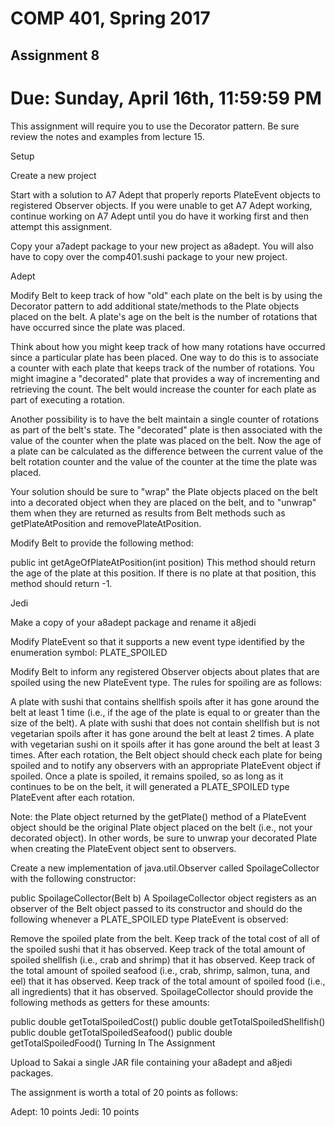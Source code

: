 # COMP 401, Spring 2017
## Assignment 8
# Due: Sunday, April 16th, 11:59:59 PM
This assignment will require you to use the Decorator pattern. Be sure review the notes and examples from lecture 15.

Setup

Create a new project

Start with a solution to A7 Adept that properly reports PlateEvent objects to registered Observer objects. If you were unable to get A7 Adept working, continue working on A7 Adept until you do have it working first and then attempt this assignment.

Copy your a7adept package to your new project as a8adept. You will also have to copy over the comp401.sushi package to your new project.

Adept

Modify Belt to keep track of how "old" each plate on the belt is by using the Decorator pattern to add additional state/methods to the Plate objects placed on the belt. A plate's age on the belt is the number of rotations that have occurred since the plate was placed.

Think about how you might keep track of how many rotations have occurred since a particular plate has been placed. One way to do this is to associate a counter with each plate that keeps track of the number of rotations. You might imagine a "decorated" plate that provides a way of incrementing and retrieving the count. The belt would increase the counter for each plate as part of executing a rotation.

Another possibility is to have the belt maintain a single counter of rotations as part of the belt's state. The "decorated" plate is then associated with the value of the counter when the plate was placed on the belt. Now the age of a plate can be calculated as the difference between the current value of the belt rotation counter and the value of the counter at the time the plate was placed.

Your solution should be sure to "wrap" the Plate objects placed on the belt into a decorated object when they are placed on the belt, and to "unwrap" them when they are returned as results from Belt methods such as getPlateAtPosition and removePlateAtPosition.

Modify Belt to provide the following method:

public int getAgeOfPlateAtPosition(int position)
This method should return the age of the plate at this position. If there is no plate at that position, this method should return -1.

Jedi

Make a copy of your a8adept package and rename it a8jedi

Modify PlateEvent so that it supports a new event type identified by the enumeration symbol: PLATE_SPOILED

Modify Belt to inform any registered Observer objects about plates that are spoiled using the new PlateEvent type. The rules for spoiling are as follows:

A plate with sushi that contains shellfish spoils after it has gone around the belt at least 1 time (i.e., if the age of the plate is equal to or greater than the size of the belt).
A plate with sushi that does not contain shellfish but is not vegetarian spoils after it has gone around the belt at least 2 times.
A plate with vegetarian sushi on it spoils after it has gone around the belt at least 3 times.
After each rotation, the Belt object should check each plate for being spoiled and to notify any observers with an appropriate PlateEvent object if spoiled. Once a plate is spoiled, it remains spoiled, so as long as it continues to be on the belt, it will generated a PLATE_SPOILED type PlateEvent after each rotation.

Note: the Plate object returned by the getPlate() method of a PlateEvent object should be the original Plate object placed on the belt (i.e., not your decorated object). In other words, be sure to unwrap your decorated Plate when creating the PlateEvent object sent to observers.

Create a new implementation of java.util.Observer called SpoilageCollector with the following constructor:

public SpoilageCollector(Belt b)
A SpoilageCollector object registers as an observer of the Belt object passed to its constructor and should do the following whenever a PLATE_SPOILED type PlateEvent is observed:

Remove the spoiled plate from the belt.
Keep track of the total cost of all of the spoiled sushi that it has observed.
Keep track of the total amount of spoiled shellfish (i.e., crab and shrimp) that it has observed.
Keep track of the total amount of spoiled seafood (i.e., crab, shrimp, salmon, tuna, and eel) that it has observed.
Keep track of the total amount of spoiled food (i.e., all ingredients) that it has observed.
SpoilageCollector should provide the following methods as getters for these amounts:

public double getTotalSpoiledCost()
public double getTotalSpoiledShellfish()
public double getTotalSpoiledSeafood()
public double getTotalSpoiledFood()
Turning In The Assignment

Upload to Sakai a single JAR file containing your a8adept and a8jedi packages.

The assignment is worth a total of 20 points as follows:

Adept: 10 points
Jedi: 10 points
